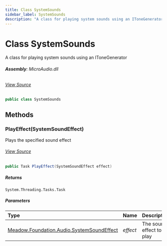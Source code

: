 ```yaml
---
title: Class SystemSounds
sidebar_label: SystemSounds
description: "A class for playing system sounds using an IToneGenerator"
---
```

# Class SystemSounds
A class for playing system sounds using an IToneGenerator

###### **Assembly**: MicroAudio.dll
###### [View Source](https://github.com/WildernessLabs/Meadow.Foundation.git/blob/develop/Source/Meadow.Foundation.Libraries_and_Frameworks/Audio.MicroAudio/Driver/SystemSounds.cs#L11)
```csharp title="Declaration"
public class SystemSounds
```
## Methods
### PlayEffect(SystemSoundEffect)
Plays the specified sound effect
###### [View Source](https://github.com/WildernessLabs/Meadow.Foundation.git/blob/develop/Source/Meadow.Foundation.Libraries_and_Frameworks/Audio.MicroAudio/Driver/SystemSounds.cs#L35)
```csharp title="Declaration"
public Task PlayEffect(SystemSoundEffect effect)
```

##### Returns

`System.Threading.Tasks.Task`

##### Parameters

| Type | Name | Description |
|:--- |:--- |:--- |
| [Meadow.Foundation.Audio.SystemSoundEffect](../Meadow.Foundation.Audio/SystemSoundEffect) | *effect* | The sound effect to play |

